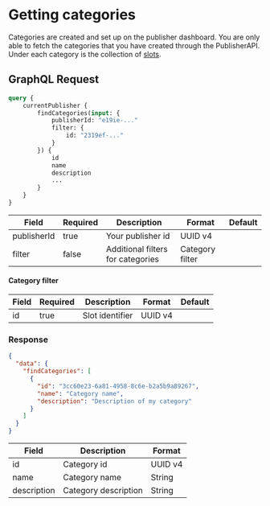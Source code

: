 # Getting categories

Categories are created and set up on the publisher dashboard. You are only able to fetch the categories that you have created through the
PublisherAPI. Under each category is the collection of [slots](./slots.md).

## GraphQL Request

```graphql
query {
    currentPublisher {
        findCategories(input: {
            publisherId: "e19ie-..."
            filter: {
                id: "2319ef-..."
            }
        }) {
            id
            name
            description
            ...
        }
    }
}
```

| Field       | Required | Description                       | Format          | Default |
| ----------- | -------- | --------------------------------- | --------------- | ------- |
| publisherId | true     | Your publisher id                 | UUID v4         |
| filter      | false    | Additional filters for categories | Category filter |

#### Category filter

| Field | Required | Description     | Format  | Default |
| ----- | -------- | --------------- | ------- | ------- |
| id    | true     | Slot identifier | UUID v4 |

### Response

```json
{
  "data": {
    "findCategories": [
      {
        "id": "3cc60e23-6a81-4958-8c6e-b2a5b9a89267",
        "name": "Category name",
        "description": "Description of my category"
      }
    ]
  }
}
```

| Field       | Description          | Format  |
| ----------- | -------------------- | ------- |
| id          | Category id          | UUID v4 |
| name        | Category name        | String  |
| description | Category description | String  |
